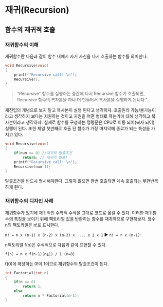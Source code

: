 # 재귀(Recursion)

## 함수의 재귀적 호출

### 재귀함수의 이해

재귀함수란 다음과 같이 함수 내에서 자기 자신을 다시 호출하는 함수를 의미한다.

```c
void Recursive(void)
{
	printf("Recursive call! \n");
	Recursive();
}
```

> "Recursive" 함수를 실행하는 중간에 다시 Recursive 함수가 호출되면, Recursive 함수의 복자본을 하나 더 만들어서 복사본을 실행하게 됩니다."

재진입의 개념으로 보지 말고 복사본이 실행 된다고 생각하자. 호출원리 가능/불가능이라고 생각하지 보다는 지원하는 것이고 지원을 어떤 형태로 하는가에 대해 생각하고 복사본이라고 생각하자. 실제로 함수를 구성하는 명령문은 CPU로 이동 되어(복사 되어) 실행이 된다. 또한 제일 첫번째로 호출 된 함수가 가장 마지막에 종료가 되는 특성을 가지고 있다.

```c
void Recursive(void)
{
	if(num <= 0) //재귀의 탈출조건
		return; // 재귀의 탈출!
	printf("Recursive call! \n");
	Recursive(num-1);
}
```

탈출조건을 반드시 명시해야한다. 그렇지 않으면 한번 호출되면 계속 호출되는 무한반복하게 된다. 

### 재귀함수의 디자인 사례

재귀함수가 있기에 재귀적인 수학적 수식을 그대로 코드로 옮길 수 있다. 이러한 재귀함수의 특징을 보이기 위해 팩토리얼 값을 반환하는 함수를 재귀적으로 구현해보자. 정수  n의 팩토리얼은 n!로 표시한다.

`n! = n x (n-1) x (n-2) x (n-3) x .... x 2 x 1`  ▶ `n! = n x (n-1)!`

n팩토리얼 f(n)은 수식적으로 다음과 같이 표현할 수 있다.

`f(n) = n x f(n-1)(n≧1) / 1 (n=0)`

f(0)에 해당하는 0!이 1이므로 재귀함수의 탈출조건이 된다.

```c
int Factorial(int n)
{
	if(n == 0)
		return 1;
	else
		return n * Factorial(n-1);
}
```



